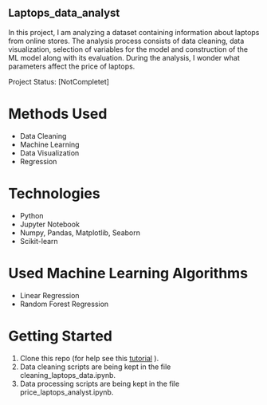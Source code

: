 ## Laptops_data_analyst

In this project, I am analyzing a dataset containing information about laptops from online stores. The analysis process consists of data cleaning, data visualization, selection of variables for the model and construction of the ML model along with its evaluation. During the analysis, I wonder what parameters affect the price of laptops.

Project Status: [NotCompletet]

# Methods Used

* Data Cleaning
* Machine Learning
* Data Visualization
* Regression

# Technologies

* Python
* Jupyter Notebook
* Numpy, Pandas, Matplotlib, Seaborn
* Scikit-learn

# Used Machine Learning Algorithms

* Linear Regression
* Random Forest Regression

# Getting Started

1. Clone this repo (for help see this [tutorial](https://docs.github.com/en/repositories/creating-and-managing-repositories/cloning-a-repository) ).
2. Data cleaning scripts are being kept in the file cleaning_laptops_data.ipynb.
3. Data processing scripts are being kept in the file price_laptops_analyst.ipynb.
